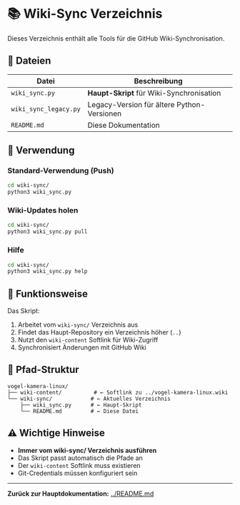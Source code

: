 # 📚 Wiki-Sync Verzeichnis

Dieses Verzeichnis enthält alle Tools für die GitHub Wiki-Synchronisation.

## 📁 Dateien

| Datei | Beschreibung |
|-------|--------------|
| `wiki_sync.py` | **Haupt-Skript** für Wiki-Synchronisation |
| `wiki_sync_legacy.py` | Legacy-Version für ältere Python-Versionen |
| `README.md` | Diese Dokumentation |

## 🚀 Verwendung

### Standard-Verwendung (Push)
```bash
cd wiki-sync/
python3 wiki_sync.py
```

### Wiki-Updates holen
```bash
cd wiki-sync/
python3 wiki_sync.py pull
```

### Hilfe
```bash
cd wiki-sync/
python3 wiki_sync.py help
```

## 🔧 Funktionsweise

Das Skript:
1. Arbeitet vom `wiki-sync/` Verzeichnis aus
2. Findet das Haupt-Repository ein Verzeichnis höher (`..`)
3. Nutzt den `wiki-content` Softlink für Wiki-Zugriff
4. Synchronisiert Änderungen mit GitHub Wiki

## 🔗 Pfad-Struktur

```
vogel-kamera-linux/
├── wiki-content/          # ← Softlink zu ../vogel-kamera-linux.wiki
└── wiki-sync/            # ← Aktuelles Verzeichnis
    ├── wiki_sync.py      # ← Haupt-Skript
    └── README.md         # ← Diese Datei
```

## ⚠️ Wichtige Hinweise

- **Immer vom wiki-sync/ Verzeichnis ausführen**
- Das Skript passt automatisch die Pfade an
- Der `wiki-content` Softlink muss existieren
- Git-Credentials müssen konfiguriert sein

---

**Zurück zur Hauptdokumentation:** [../README.md](../README.md)